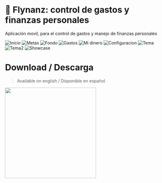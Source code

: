 # 💸 Flynanz: control de gastos y finanzas personales

Aplicación movil, para el control de gastos y manejo de finanzas personales

<img
src="https://i.imgur.com/Nh4Z7Lm.png"
alt="Inicio"
style="display: inline; max-width: 150px">
<img
src="https://i.imgur.com/xysLVqV.png"
alt="Metas"
style="display: inline; max-width: 150px">
<img
src="https://i.imgur.com/l4GpDCI.png"
alt="Fondo"
style="display: inline; max-width: 150px">
<img
src="https://i.imgur.com/dVKdoty.png"
alt="Gastos"
style="display: inline; max-width: 150px">
<img
src="https://i.imgur.com/Z2xO5iU.png"
alt="Mi dinero"
style="display: inline; max-width: 150px">
<img
src="https://i.imgur.com/qVY5PMR.png"
alt="Configuracion"
style="display: inline; max-width: 150px">
<img
src="https://i.imgur.com/1ukTvLk.png"
alt="Tema"
style="display: inline; max-width: 150px">
<img
src="https://i.imgur.com/9cYse6t.png"
alt="Tema2"
style="display: inline; max-width: 150px">
<img
src="https://i.imgur.com/IRN05vb.png"
alt="Showcase"
style="display: inline; max-width: 800px; max-width: 400px">

# Download / Descarga

> Available on english / Disponible en español
> <br>

[<img src="https://img.shields.io/badge/Google_Play-414141?style=for-the-badge&logo=Google-Play&logoColor=white" style="width:300px">](https://play.google.com/store/apps/details?id=com.oscar.diaz)
